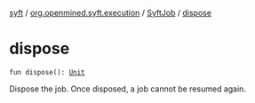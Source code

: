 [syft](../../index.md) / [org.openmined.syft.execution](../index.md) / [SyftJob](index.md) / [dispose](./dispose.md)

# dispose

`fun dispose(): `[`Unit`](https://kotlinlang.org/api/latest/jvm/stdlib/kotlin/-unit/index.html)

Dispose the job. Once disposed, a job cannot be resumed again.

